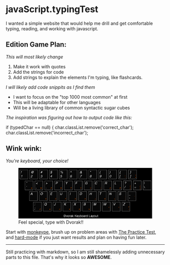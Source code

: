 # javaScript.typingTest

I wanted a simple website that would help me drill and get comfortable typing, reading, and working with javascript.



Edition Game Plan:
----------------

*This will most likely change*

1. Make it work with quotes
2. Add the strings for code
3. Add strings to explain the elements I'm typing, like flashcards.

*I will likely add code snippits as I find them*

- I want to focus on the "top 1000 most common" at first
- This will be adaptable for other languages
- Will be a living library of common syntactic sugar cubes

*The inspiration was figuring out how to output code like this:*

if (typedChar == null) {
    char.classList.remove('correct_char');
    char.classList.remove('incorrect_char');

Wink wink:
---------------

*You're keyboard, your choice!*

<figure>
<a href="#top"><img src="./images/dvorak.jpg"></a>
<figcaption>Feel special, type with Dvorak!!</figcaption>
</figure>

Start with [monkeype][1], brush up on problem areas with [The Practice Test][2], and [hard-mode][3] if you just want results and plan on having fun later.
<hr>

Still practicing with markdown, so I am still shamelessly adding unnecessary parts to this file.
That's why it looks so **AWESOME**.

[1]: http://www.monkeytype.com/ "MonkeyType"
[2]: http://thepracticetest.com/  "The Practice Test"
[3]: http://climech.github.io/typing-practice/  "Programmers Typing Practice"